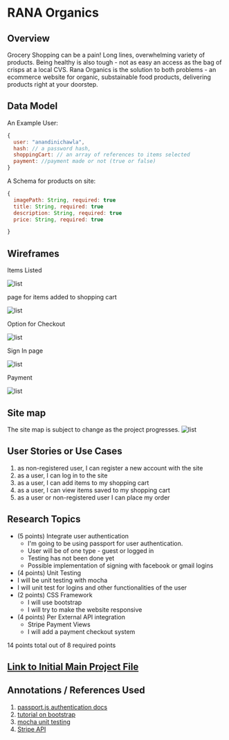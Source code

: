 



# RANA Organics  

## Overview

Grocery Shopping can be a pain! Long lines, overwhelming variety of products. Being healthy is also tough - not as easy an access as the bag of crisps at a local CVS. Rana Organics is the solution to both problems - an ecommerce website for organic, substainable food products, delivering products right at your doorstep. 


## Data Model



An Example User:

```javascript
{
  user: "anandinichawla",
  hash: // a password hash,
  shoppingCart: // an array of references to items selected 
  payment: //payment made or not (true or false) 
}
```

A Schema for products on site:

```javascript
{
  imagePath: String, required: true 
  title: String, required: true
  description: String, required: true
  price: String, required: true

}
```

## Wireframes


Items Listed

![list](documentation/WF1.jpg)

page for items added to shopping cart

![list](documentation/WF2.jpg)

Option for Checkout 

![list](documentation/WF3.jpg)

Sign In page 

![list](documentation/WF4.jpg)

Payment 

![list](/documentation/WF5.jpg)


## Site map

The site map is subject to change as the project progresses.
![list](documentation/Sitemap.png)



## User Stories or Use Cases


1. as non-registered user, I can register a new account with the site
2. as a user, I can log in to the site
3. as a user, I can add items to my shopping cart
4. as a user, I can view items saved to my shopping cart
5. as a user or non-registered user I can place my order 


## Research Topics



* (5 points) Integrate user authentication
    * I'm going to be using passport for user authentication.
    * User will be of one type - guest or logged in
    * Testing has not been done yet
    * Possible implementation of signing with facebook or gmail logins 
* (4 points) Unit Testing
 * I will be unit testing with mocha 
 * I will unit test for logins and other functionalities of the user
* (2 points) CSS Framework
    * I will use bootstrap 
    * I will try to make the website responsive 
* (4 points) Per External API integration 
    * Stripe Payment Views 
    * I will add a payment checkout system 

14 points total out of 8 required points


## [Link to Initial Main Project File](/src/app.js) 



## Annotations / References Used



1. [passport.js authentication docs](http://passportjs.org/docs) 
2. [tutorial on bootstrap](https://getbootstrap.com/docs/4.0/getting-started/introduction/) 
3. [mocha unit testing](https://github.com/mochajs/mocha) 
4. [Stripe API](https://dashboard.stripe.com/register)